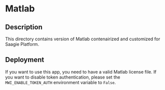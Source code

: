 # Matlab

## Description
This directory contains version of Matlab contenairized and customized for Saagie Platform.

## Deployment
If you want to use this app, you need to have a valid Matlab license file.
If you want to disable token authentication, please set the `MWI_ENABLE_TOKEN_AUTH` environment variable to `False`.
